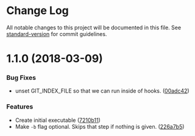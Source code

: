 # Change Log

All notable changes to this project will be documented in this file. See [standard-version](https://github.com/conventional-changelog/standard-version) for commit guidelines.

<a name="1.1.0"></a>
# 1.1.0 (2018-03-09)


### Bug Fixes

* unset GIT_INDEX_FILE so that we can run inside of hooks. ([00adc42](https://github.com/AndrewO/nothing-major/commit/00adc42))


### Features

* Create initial executable ([7210b11](https://github.com/AndrewO/nothing-major/commit/7210b11))
* Make `-b` flag optional. Skips that step if nothing is given. ([226a7b5](https://github.com/AndrewO/nothing-major/commit/226a7b5))
